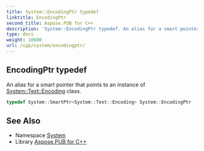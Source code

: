 ```yaml
---
title: System::EncodingPtr typedef
linktitle: EncodingPtr
second_title: Aspose.PUB for C++
description: 'System::EncodingPtr typedef. An alias for a smart pointer that points to an instance of System::Text::Encoding class in C++.'
type: docs
weight: 10600
url: /cpp/system/encodingptr/
---
```

## EncodingPtr typedef


An alias for a smart pointer that points to an instance of [System::Text::Encoding](../../system.text/encoding/) class.

```cpp
typedef System::SmartPtr<System::Text::Encoding> System::EncodingPtr
```

## See Also

* Namespace [System](../)
* Library [Aspose.PUB for C++](../../)
